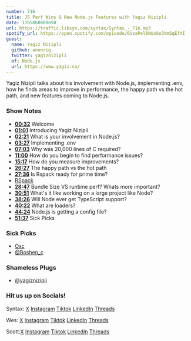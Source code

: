 ```yaml
---
number: 716
title: JS Perf Wins & New Node.js Features with Yagiz Nizipli
date: 1705060800650
url: https://traffic.libsyn.com/syntax/Syntax_-_716.mp3
spotify_url: https://open.spotify.com/episode/6VzaPel6NUxke3YmSqEfXI
guest:
  name: Yagiz Nizipli
  github: anonrig
  twitter: yagiznizipli
  of: Node.js
  url: https://www.yagiz.co/
---
```


Yagiz Nizipli talks about his involvement with Node.js, implementing .env, how he finds areas to improve in performance, the happy path vs the hot path, and new features coming to Node.js.

### Show Notes

* **[00:32](#t=00:32)** Welcome
* **[01:01](#t=01:01)** Introducing Yagiz Nizipli
* **[02:21](#t=02:21)** What is your involvement in Node.js?
* **[03:27](#t=03:27)** Implementing .env
* **[07:03](#t=07:03)** Why was 20,000 lines of C required?
* **[11:00](#t=11:00)** How do you begin to find performance issues?
* **[15:17](#t=15:17)** How do you measure improvements?
* **[26:27](#t=26:27)** The happy path vs the hot path
* **[27:36](#t=27:36)** Is Rspack ready for prime time?
* [RSpack](https://www.rspack.dev/)
* **[28:47](#t=28:47)** Bundle Size VS runtime perf? Whats more important?
* **[30:51](#t=30:51)** What's it like working on a large project like Node?
* **[38:26](#t=38:26)** Will Node ever get TypeScript support?
* **[40:22](#t=40:22)** What are loaders?
* **[44:24](#t=44:24)** Node.js is getting a config file?
* **[51:37](#t=51:37)** Sick Picks

### Sick Picks

* [Oxc](https://oxc-project.github.io)
* [@Boshen_c](https://twitter.com/boshen_c)

### Shameless Plugs

* [@yagiznizipli](https://twitter.com/yagiznizipli)

### Hit us up on Socials!

Syntax: [X](https://twitter.com/syntaxfm) [Instagram](https://www.instagram.com/syntax_fm/) [Tiktok](https://www.tiktok.com/@syntaxfm) [LinkedIn](https://www.linkedin.com/company/96077407/admin/feed/posts/) [Threads](https://www.threads.net/@syntax_fm)

Wes: [X](https://twitter.com/wesbos) [Instagram](https://www.instagram.com/wesbos/) [Tiktok](https://www.tiktok.com/@wesbos) [LinkedIn](https://www.linkedin.com/in/wesbos/) [Threads](https://www.threads.net/@wesbos)

Scott:[X](https://twitter.com/stolinski) [Instagram](https://www.instagram.com/stolinski/) [Tiktok](https://www.tiktok.com/@stolinski) [LinkedIn](https://www.linkedin.com/in/stolinski/) [Threads](https://www.threads.net/@stolinski)
